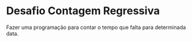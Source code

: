# Desafio Contagem Regressiva
 Fazer uma programação para contar o tempo que falta para determinada data.
